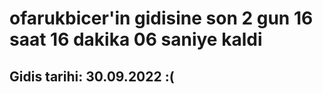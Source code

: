 # ofarukbicer'in gidisine son 2 gun 16 saat 16 dakika 06 saniye kaldi

## Gidis tarihi: 30.09.2022 :(